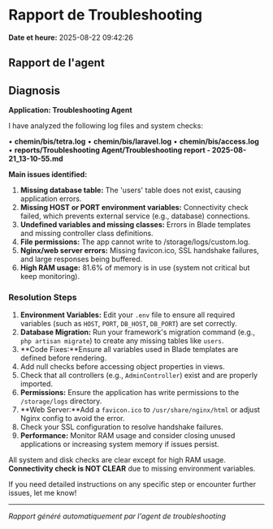 # Rapport de Troubleshooting

**Date et heure:** 2025-08-22 09:42:26

## Rapport de l'agent

## Diagnosis

**Application: Troubleshooting Agent**

I have analyzed the following log files and system checks:

• **chemin/bis/tetra.log**
• **chemin/bis/laravel.log**
• **chemin/bis/access.log**
• **reports/Troubleshooting Agent/Troubleshooting report - 2025-08-21_13-10-55.md**

**Main issues identified:**

1. **Missing database table:** The 'users' table does not exist, causing application errors.
2. **Missing HOST or PORT environment variables:** Connectivity check failed, which prevents external service (e.g., database) connections.
3. **Undefined variables and missing classes:** Errors in Blade templates and missing controller class definitions.
4. **File permissions:** The app cannot write to /storage/logs/custom.log.
5. **Nginx/web server errors:** Missing favicon.ico, SSL handshake failures, and large responses being buffered.
6. **High RAM usage:** 81.6% of memory is in use (system not critical but keep monitoring).

### Resolution Steps

1. **Environment Variables:** Edit your `.env` file to ensure all required variables (such as `HOST`, `PORT`, `DB_HOST`, `DB_PORT`) are set correctly.
2. **Database Migration:** Run your framework's migration command (e.g., `php artisan migrate`) to create any missing tables like `users`.
3. **Code Fixes:**Ensure all variables used in Blade templates are defined before rendering.
4. Add null checks before accessing object properties in views.
5. Check that all controllers (e.g., `AdminController`) exist and are properly imported.
6. **Permissions:** Ensure the application has write permissions to the `/storage/logs` directory.
7. **Web Server:**Add a `favicon.ico` to `/usr/share/nginx/html` or adjust Nginx config to avoid the error.
8. Check your SSL configuration to resolve handshake failures.
9. **Performance:** Monitor RAM usage and consider closing unused applications or increasing system memory if issues persist.

All system and disk checks are clear except for high RAM usage. **Connectivity check is NOT CLEAR** due to missing environment variables.

If you need detailed instructions on any specific step or encounter further issues, let me know!

---
*Rapport généré automatiquement par l'agent de troubleshooting*
